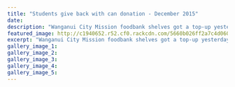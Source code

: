 ```yaml
---
title: "Students give back with can donation - December 2015"
date: 
description: "Wanganui City Mission foodbank shelves got a top-up yesterday thanks to donations from year 9 and 10 students at Wanganui High School, Wanganui Chronicle article on 4/12/15..."
featured_image: http://c1940652.r52.cf0.rackcdn.com/5660b026ff2a7c4d0600001f/City-Mission-food-bank-Y910-give-cans-4.12.15-chron.jpg
excerpt: "Wanganui City Mission foodbank shelves got a top-up yesterday thanks to donations from year 9 and 10 students at Wanganui High School."
gallery_image_1: 
gallery_image_2: 
gallery_image_3: 
gallery_image_4: 
gallery_image_5: 
---
```

